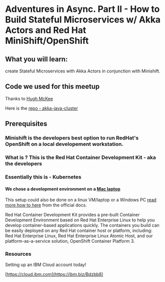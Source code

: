 # Adventures in Async. Part II - How to Build Stateful Microservices w/ Akka Actors and Red Hat MiniShift/OpenShift

## What you will learn:
create Stateful Microservices with Akka Actors in conjunction with Minishift.


## Code we used for this meetup
Thanks to [Hugh McKee](https://github.com/mckeeh3)

Here is the [repo - akka-java-cluster ](
https://github.com/Grant-Steinfeld/akka-java-cluster-kubernetes )


## Prerequisites

### Minishift is the developers best option to run RedHat's OpenShift on a local developement workstation.
### What is ?  This is the Red Hat Container Development Kit - aka the developers

### Essentially this is - Kubernetes 
#### We chose a development environment on a [Mac laptop](./setup-local-env/minishift-mac-setup.md) 

This setup could also be done on a linux VM/laptop or a Windows PC
[read more how to here](https://docs.okd.io/latest/minishift/getting-started/setting-up-virtualization-environment.html) from the official docs.


Red Hat Container Development Kit provides a pre-built Container Development Environment based on Red Hat Enterprise Linux to help you develop container-based applications quickly. The containers you build can be easily deployed on any Red Hat container host or platform, including: Red Hat Enterprise Linux, Red Hat Enterprise Linux Atomic Host, and our platform-as-a-service solution, OpenShift Container Platform 3.





### Resources
Setting up an IBM Cloud account today!

[https://cloud.ibm.com](https://ibm.biz/Bdzbb8) 
